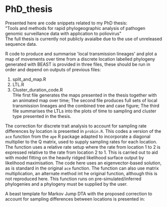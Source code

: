 # PhD_thesis

Presented here are code snippets related to my PhD thesis:  
"Tools and methods for rapid phylogeographic analysis of pathogen genomic surveillance data with application to poliovirus"  
The full thesis is currently not publicly avaialbe due to the use of unreleased sequence data.


R code to produce and summarise 'local transmission lineages' and plot a map of movements over time from a discrete location labelled phylogeny generated with BEAST is provided in three files, these should be run in order and depend on outputs of previous files:  
1) split_and_map.R  
2) LTL.R  
3) Cluster_duration_code.R  
THe first file generates the maps presented in the thesis together with an animated map over time; The second file produces full sets of local transmission lineages and the combined tree and case figure; The third file summarises the LTLs into the plots of time to sampling and cluster type presented in the thesis.  


The correction for discrete trait analysis to account for sampling rate differences by location is presented in ```probin.R```. This codes a version of the ```ace``` function from the ```ape``` R package adapted to incorporate a diagonal multiplier to the Q matrix, used to supply sampling rates for each location. The function uses a relative rate setup where the rate from location 1 to 2 is expressed relative to the rate from location 2 to 1. This is carried out to aid with model fitting on the heavily ridged likelihood surface output by likelihood maximisation. The code here uses an eigenvector-based solution, as is standard in the original ```ace``` function. The function can also use matrix multiplication, an alternate method int he original function, although this is not reproduced here. This function runs on pre-simulated/inferred phylogenies and a phylogeny must be supplied by the user.


A beast template for Markov Jump DTA with the proposed correction to account for sampling differences between locations is presented in:

